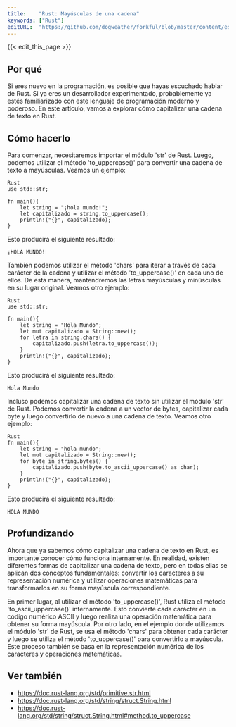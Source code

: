 ```yaml
---
title:    "Rust: Mayúsculas de una cadena"
keywords: ["Rust"]
editURL:  "https://github.com/dogweather/forkful/blob/master/content/es/rust/capitalizing-a-string.md"
---
```


{{< edit_this_page >}}

## Por qué

Si eres nuevo en la programación, es posible que hayas escuchado hablar de Rust. Si ya eres un desarrollador experimentado, probablemente ya estés familiarizado con este lenguaje de programación moderno y poderoso. En este artículo, vamos a explorar cómo capitalizar una cadena de texto en Rust.

## Cómo hacerlo

Para comenzar, necesitaremos importar el módulo 'str' de Rust. Luego, podemos utilizar el método 'to_uppercase()' para convertir una cadena de texto a mayúsculas. Veamos un ejemplo:

```
Rust
use std::str;

fn main(){
    let string = "¡hola mundo!";
    let capitalizado = string.to_uppercase();
    println!("{}", capitalizado);
}
```

Esto producirá el siguiente resultado:

```
¡HOLA MUNDO!
```

También podemos utilizar el método 'chars' para iterar a través de cada carácter de la cadena y utilizar el método 'to_uppercase()' en cada uno de ellos. De esta manera, mantendremos las letras mayúsculas y minúsculas en su lugar original. Veamos otro ejemplo:

```
Rust
use std::str;

fn main(){
    let string = "Hola Mundo";
    let mut capitalizado = String::new();
    for letra in string.chars() {
        capitalizado.push(letra.to_uppercase());
    }
    println!("{}", capitalizado);
}
```

Esto producirá el siguiente resultado:

```
Hola Mundo
```

Incluso podemos capitalizar una cadena de texto sin utilizar el módulo 'str' de Rust. Podemos convertir la cadena a un vector de bytes, capitalizar cada byte y luego convertirlo de nuevo a una cadena de texto. Veamos otro ejemplo:

```
Rust
fn main(){
    let string = "hola mundo";
    let mut capitalizado = String::new();
    for byte in string.bytes() {
        capitalizado.push(byte.to_ascii_uppercase() as char);
    }
    println!("{}", capitalizado);
}
```

Esto producirá el siguiente resultado:

```
HOLA MUNDO
```

## Profundizando

Ahora que ya sabemos cómo capitalizar una cadena de texto en Rust, es importante conocer cómo funciona internamente. En realidad, existen diferentes formas de capitalizar una cadena de texto, pero en todas ellas se aplican dos conceptos fundamentales: convertir los caracteres a su representación numérica y utilizar operaciones matemáticas para transformarlos en su forma mayúscula correspondiente.

En primer lugar, al utilizar el método 'to_uppercase()', Rust utiliza el método 'to_ascii_uppercase()' internamente. Esto convierte cada carácter en un código numérico ASCII y luego realiza una operación matemática para obtener su forma mayúscula. Por otro lado, en el ejemplo donde utilizamos el módulo 'str' de Rust, se usa el método 'chars' para obtener cada carácter y luego se utiliza el método 'to_uppercase()' para convertirlo a mayúscula. Este proceso también se basa en la representación numérica de los caracteres y operaciones matemáticas.

## Ver también
- https://doc.rust-lang.org/std/primitive.str.html
- https://doc.rust-lang.org/std/string/struct.String.html
- https://doc.rust-lang.org/std/string/struct.String.html#method.to_uppercase